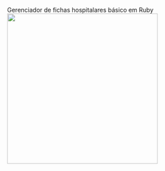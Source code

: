Gerenciador de fichas hospitalares básico em Ruby
<br><img src="https://user-images.githubusercontent.com/68817384/219908391-22cc00ee-0eb8-4407-aed2-b4ac12441a96.png" width=350></img>
